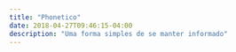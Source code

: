 ```yaml
---
title: "Phonetico"
date: 2018-04-27T09:46:15-04:00
description: "Uma forma simples de se manter informado"
---
```

